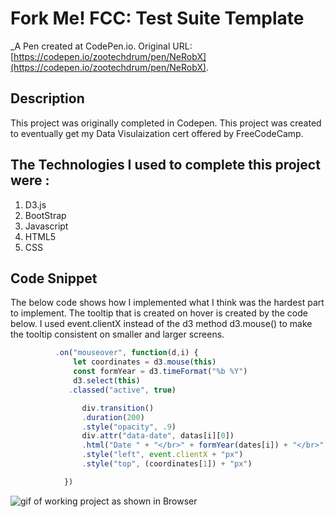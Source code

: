 # Fork Me! FCC: Test Suite Template
 _A Pen created at CodePen.io. Original URL: [https://codepen.io/zootechdrum/pen/NeRobX](https://codepen.io/zootechdrum/pen/NeRobX).

 ## Description 
 This project was originally completed in Codepen. This project was created to
 eventually get my Data Visulaization cert offered by FreeCodeCamp.

 ## The Technologies I used to complete this project were :

 1. D3.js
 2. BootStrap
 3. Javascript
 4. HTML5
 5. CSS

## Code Snippet

The below code shows how I implemented what I think was the hardest part to implement. The tooltip that is created on hover is created by the code below.
I used event.clientX instead of the d3 method d3.mouse() to make the tooltip 
consistent on smaller and larger screens. 

``` Javascript
          .on("mouseover", function(d,i) {
              let coordinates = d3.mouse(this)
              const formYear = d3.timeFormat("%b %Y")
              d3.select(this)
             .classed("active", true)

                div.transition()
                .duration(200)	
                .style("opacity", .9)
                div.attr("data-date", datas[i][0])                 
                .html("Date " + "</br>" + formYear(dates[i]) + "</br>" + "$" + d3.select(this).attr("data-gdp"))	
                .style("left", event.clientX + "px")
                .style("top", (coordinates[1]) + "px")

            })
```

![gif of working project as shown in Browser](/d3.gif)
 